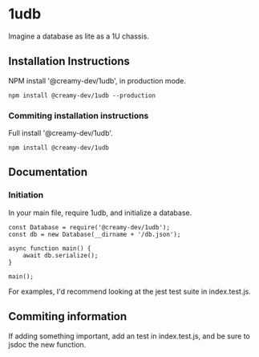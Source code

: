 # 1udb
Imagine a database as lite as a 1U chassis.
## Installation Instructions
NPM install '@creamy-dev/1udb', in production mode.
```
npm install @creamy-dev/1udb --production
```
### Commiting installation instructions
Full install '@creamy-dev/1udb'.
```
npm install @creamy-dev/1udb
```
## Documentation
### Initiation
In your main file, require 1udb, and initialize a database.
```
const Database = require('@creamy-dev/1udb');
const db = new Database(__dirname + '/db.json');

async function main() {
    await db.serialize();
}

main();
```
For examples, I'd recommend looking at the jest test suite in index.test.js.
## Commiting information
If adding something important, add an test in index.test.js, and be sure to jsdoc the new function.  